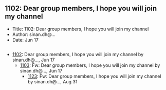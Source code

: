 ## 1102: Dear group members, I hope you will join my channel

- Title: 1102: Dear group members, I hope you will join my channel
- Author: sinan.dh@...
- Date: Jun 17
```

```

- [1102](1102.md): Dear group members, I hope you will join my channel by sinan.dh@..., Jun 17
    - [1103](1103.md): Fw: Dear group members, I hope you will join my channel by sinan.dh@..., Jun 17
        - [1123](1123.md): Fw: Dear group members, I hope you will join my channel by sinan.dh@..., Aug 31
